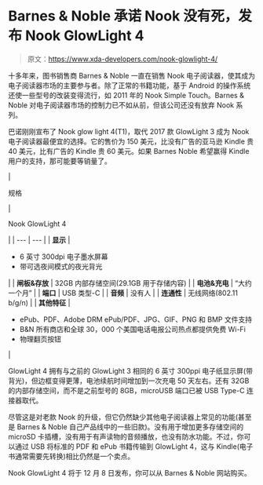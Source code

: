 # Barnes & Noble 承诺 Nook 没有死，发布 Nook GlowLight 4

> 原文：<https://www.xda-developers.com/nook-glowlight-4/>

十多年来，图书销售商 Barnes & Noble 一直在销售 Nook 电子阅读器，使其成为电子阅读器市场的主要参与者。除了正常的书籍功能，基于 Android 的操作系统还使一些型号的改装变得流行，如 2011 年的 Nook Simple Touch。Barnes & Noble 对电子阅读器市场的控制力已不如从前，但该公司还没有放弃 Nook 系列。

巴诺刚刚宣布了 Nook glow light 4(T1)，取代 2017 款 GlowLight 3 成为 Nook 电子阅读器最便宜的选择。它的售价为 150 美元，比没有广告的亚马逊 Kindle 贵 40 美元，比有广告的 Kindle 贵 60 美元。如果 Barnes Noble 希望赢得 Kindle 用户的支持，那可能要等销量了。

| 

规格

 | 

Nook GlowLight 4

 |
| --- | --- |
| **显示** | 

*   6 英寸 300dpi 电子墨水屏幕
*   带可选夜间模式的夜光背光

 |
| **闸板&存放** | 32GB 内部存储空间(29.1GB 用于存储内容) |
| **电池&充电** | “大约一个月” |
| **端口** | USB 类型-C |
| **音频** | 没有人 |
| **连通性** | 无线网络(802.11 b/g/n) |
| **其他特征** | 

*   ePub、PDF、Adobe DRM ePub/PDF、JPG、GIF、PNG 和 BMP 文件支持
*   B&N 所有商店和全球 30，000 个美国电话电报公司热点都提供免费 Wi-Fi
*   物理翻页按钮

 |

GlowLight 4 拥有与之前的 GlowLight 3 相同的 6 英寸 300ppi 电子纸显示屏(带背光)，但边框变得更薄，电池续航时间增加到一次充电 50 天左右。还有 32GB 的内部存储空间，而不是之前型号的 8GB，microUSB 端口已被 USB Type-C 连接器取代。

尽管这是对老款 Nook 的升级，但它仍然缺少其他电子阅读器上常见的功能(甚至是 Barnes & Noble 自己产品线中的一些旧款)。没有用于增加更多存储空间的 microSD 卡插槽，没有用于有声读物的音频播放，也没有防水功能。不过，你可以通过 USB 将标准的 PDF 和 ePub 书籍传输到 GlowLight 4，这与 Kindle(电子书通常需要先转换)相比仍然是一个卖点。

Nook GlowLight 4 将于 12 月 8 日发布，你可以从 Barnes & Noble 网站购买。
